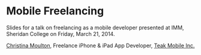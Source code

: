 Mobile Freelancing
=======================

Slides for a talk on freelancing as a mobile developer presented at IMM, Sheridan College on Friday, March 21, 2014.

[Christina Moulton](mailto:christina@teakmobile.com), Freelance iPhone & iPad App Developer, [Teak Mobile Inc.](http://teakmobile.com/) 
